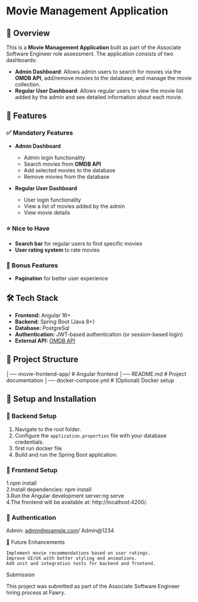 # Movie Management Application  

## 📌 Overview  
This is a **Movie Management Application** built as part of the Associate Software Engineer role assessment. The application consists of two dashboards:  

- **Admin Dashboard**: Allows admin users to search for movies via the **OMDB API**, add/remove movies to the database, and manage the movie collection.  
- **Regular User Dashboard**: Allows regular users to view the movie list added by the admin and see detailed information about each movie.  

## 🚀 Features  

### ✅ Mandatory Features  
- **Admin Dashboard**  
  - Admin login functionality  
  - Search movies from **OMDB API**  
  - Add selected movies to the database  
  - Remove movies from the database  

- **Regular User Dashboard**  
  - User login functionality  
  - View a list of movies added by the admin  
  - View movie details  

### ⭐ Nice to Have  
- **Search bar** for regular users to find specific movies  
- **User rating system** to rate movies  

### 🎯 Bonus Features  
- **Pagination** for better user experience  

## 🛠️ Tech Stack  
- **Frontend:** Angular 16+  
- **Backend:** Spring Boot (Java 8+)  
- **Database:** PostgreSql  
- **Authentication:** JWT-based authentication (or session-based login)  
- **External API:** [OMDB API](https://www.omdbapi.com/)  

## 📂 Project Structure  
│── movie-frontend-app/ # Angular frontend
│── README.md # Project documentation
│── docker-compose.yml # (Optional) Docker setup

## 🔧 Setup and Installation  

### 🔹 Backend Setup  
1. Navigate to the root folder.  
2. Configure the `application.properties` file with your database credentials.
3. first run docker file
4. Build and run the Spring Boot application: 

### 🔹 Frontend Setup  
1.npm install  
2.Install dependencies: npm install  
3.Run the Angular development server:ng serve  
4.The frontend will be available at: http://localhost:4200/.

### 🔹 Authentication
Admin: admin@example.com/ Admin@1234

📌 Future Enhancements

    Implement movie recommendations based on user ratings.
    Improve UI/UX with better styling and animations.
    Add unit and integration tests for backend and frontend.

Submission

This project was submitted as part of the Associate Software Engineer hiring process at Fawry.


 





